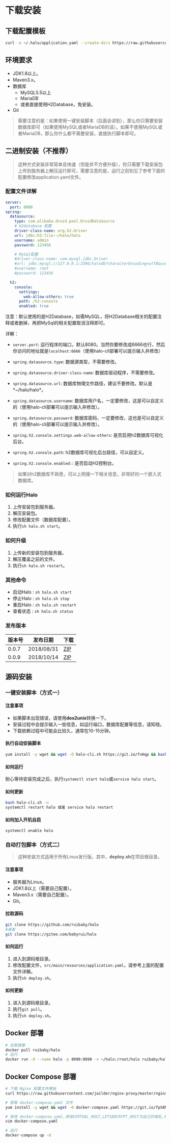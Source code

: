 # 下载安装

## 下载配置模板

```bash
curl -o ~/.halo/application.yaml --create-dirs https://raw.githubusercontent.com/halo-dev/halo-common/master/application-template.yaml
```

## 环境要求

- JDK1.8以上。
- Maven3.x。
- 数据库
	- MySQL5.5以上
	- MariaDB
	- 或者直接使用H2Database，免安装。
- Git

> 需要注意的是：如果使用一键安装脚本（后面会讲到），那么你只需要安装数据库即可（如果使用MySQL或者MariaDB的话）。如果不使用MySQL或者MariaDB，那么你什么都不需要安装，直接执行脚本即可。

## 二进制安装（不推荐）

> 这种方式安装非常简单且快速（但是并不方便升级），你只需要下载安装包上传到服务器上解压运行即可，需要注意的是，运行之前别忘了参考下面的配置修改application.yaml文件。

### 配置文件详解

```yaml
server:
  port: 8080
spring:
  datasource:
    type: com.alibaba.druid.pool.DruidDataSource
    # H2database 配置
    driver-class-name: org.h2.Driver
    url: jdbc:h2:file:~/halo/halo
    username: admin
    password: 123456

    # MySql配置
    #driver-class-name: com.mysql.jdbc.Driver
    #url: jdbc:mysql://127.0.0.1:3306/halodb?characterEncoding=utf8&useSSL=false
    #username: root
    #password: 123456

  h2:
    console:
      settings:
        web-allow-others: true
      path: /h2-console
      enabled: true
```

注意：默认使用的是H2Database，如需MySQL，将H2Database相关的配置注释或者删掉，再把MySql的相关配置取消注释即可。

详解：

- `server.port`: 运行程序的端口，默认8080。当然你要修改成6666也行，然后你访问的地址就是`localhost:6666`（使用halo-cli部署可以提示输入并修改）

- `spring.datasource.type`: 数据源类型，不需要修改。

- `spring.datasource.driver-class-name`: 数据库驱动程序，不需要修改。

- `spring.datasource.url`: 数据库物理文件路径，建议不要修改。默认是*~/halo/halo*。

- `spring.datasource.username`: 数据库用户名，一定要修改，这是可以自定义的（使用halo-cli部署可以提示输入并修改）。

- `spring.datasource.password`: 数据库密码，一定要修改，这也是可以自定义的（使用halo-cli部署可以提示输入并修改）。

- `spring.h2.console.settings.web-allow-others`: 是否启用h2数据库可视化后台。

- `spring.h2.console.path`: h2数据库可视化后台路径，可以自定义。

- `spring.h2.console.enabled:`: 是否启动H2控制台。

> 如果对h2数据库不熟悉，可以上网搜一下相关信息，非常好的一个嵌入式数据库。

### 如何运行Halo

1. 上传安装包到服务器。
2. 解压安装包。
3. 修改配置文件（数据库配置）。
4. 执行`sh halo.sh start`。

### 如何升级

1. 上传新的安装包到服务器。
2. 解压覆盖之前的文件。
3. 执行`sh halo.sh restart`。

### 其他命令

- 启动Halo : `sh halo.sh start`
- 停止Halo : `sh halo.sh stop`
- 重启Halo : `sh halo.sh restart`
- 查看状态 : `sh halo.sh status`

### 发布版本

版本号 | 发布日期 | 下载
------- | ------- | -------
0.0.7 | 2018/08/31 | [ZIP](http://static.ryanc.cc/halo/releases/halo-0.0.7.zip)
0.0.9 | 2018/10/14 | [ZIP](http://static.ryanc.cc/halo/releases/halo-0.0.9.zip) 

## 源码安装

### 一键安装脚本（方式一）

#### 注意事项

- 如果脚本出现错误，请使用**dos2unix**转换一下。
- 安装过程中会提示输入一些信息，如运行端口，数据库配置等信息，请知晓。
- 下载依赖过程中可能会比较久，通常在10-15分钟。

#### 执行自动安装脚本

```bash
yum install -y wget && wget -O halo-cli.sh https://git.io/fxHqp && bash halo-cli.sh -i
```

#### 如何运行

耐心等待安装完成之后，执行`systemctl start halo`或`service halo start`。

#### 如何更新

```bash
bash halo-cli.sh -u
systemctl restart halo 或者 service halo restart
```

#### 如何加入开机自启

```bash
systemctl enable halo
```

### 自动打包脚本（方式二）

> 这种安装方式适用于所有Linux发行版，其中，**deploy.sh**在项目根目录。

#### 注意事项

- 服务器为Linux。
- JDK1.8以上（需要自己配置）。
- Maven3.x（需要自己配置）。
- Git。

#### 拉取源码

```bash
git clone https://github.com/ruibaby/halo
#或者
git clone https://gitee.com/babyrui/halo
```

#### 如何运行

1. 进入到源码根目录。
2. 修改配置文件，`src/main/resources/application.yaml`，请参考上面的配置文件详解。
3. 执行`sh deploy.sh`。

#### 如何更新

1. 进入到源码根目录。
2. 执行`git pull`。
3. 执行`sh deploy.sh`。

## Docker 部署

```bash
# 拉取镜像
docker pull ruibaby/halo
# 运行
docker run -d --name halo -p 8090:8090 -v ~/halo:/root/halo ruibaby/halo
```
## Docker Compose 部署

```bash
# 下载 Nginx 配置文件模板
curl https://raw.githubusercontent.com/jwilder/nginx-proxy/master/nginx.tmpl > /etc/nginx/nginx.tmpl

# 获取 docker-compose.yaml 文件
yum install -y wget && wget -O docker-compose.yaml https://git.io/fpS8N

# 修改 docker-compose.yaml,修改VIRTUAL_HOST,LETSENCRYPT_HOST为自己的域名,修改LETSENCRYPT_EMAIL为自己的邮箱。
vim docker-compose.yaml

# 运行
docker-compose up -d
```

